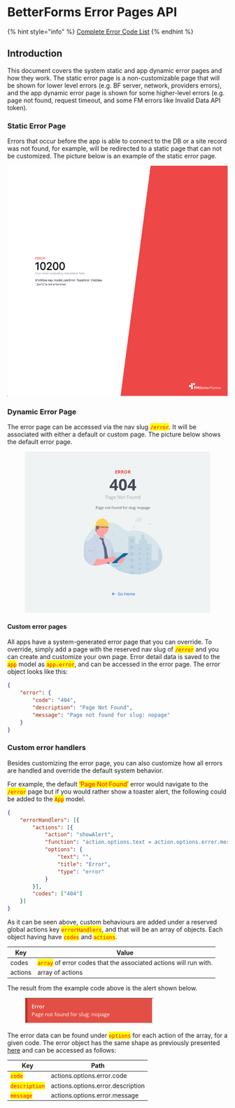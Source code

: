 # BetterForms Error Pages API

{% hint style="info" %}
[Complete Error Code List](broken-reference)
{% endhint %}

## Introduction

This document covers the system static and app dynamic error pages and how they work. The static error page is a non-customizable page that will be shown for lower level errors (e.g. BF server, network, providers errors), and the app dynamic error page is shown for some higher-level errors (e.g. page not found, request timeout, and some FM errors like Invalid Data API token).

### Static Error Page

Errors that occur before the app is able to connect to the DB or a site record was not found, for example, will be redirected to a static page that can not be customized. The picture below is an example of the static error page.

![Untitled](../.gitbook/assets/Untitled.png)

### Dynamic Error Page

The error page can be accessed via the nav slug <mark style="color:red;">`/error`</mark>. It will be associated with either a default or custom page. The picture below shows the default error page.

<figure><img src="../.gitbook/assets/Untitled 1.png" alt=""><figcaption></figcaption></figure>

#### Custom error pages

All apps have a system-generated error page that you can override. To override, simply add a page with the reserved nav slug of <mark style="color:red;">`/error`</mark> and you can create and customize your own page. Error detail data is saved to the <mark style="color:red;">`app`</mark> model as <mark style="color:red;">`app.error`</mark>, and can be accessed in the error page. The error object looks like this:

```json
{
	"error": {
		"code": "404",
		"description": "Page Not Found",
		"message": "Page not found for slug: nopage"
	}
}
```

### Custom error handlers

Besides customizing the error page, you can also customize how all errors are handled and override the default system behavior.

For example, the default <mark style="color:red;">‘Page Not Found’</mark> error would navigate to the <mark style="color:red;">`/error`</mark> page but if you would rather show a toaster alert, the following could be added to the <mark style="color:red;">`App`</mark> model.

```json
{
	"errorHandlers": [{
        "actions": [{
            "action": "showAlert",
            "function": "action.options.text = action.options.error.message",
            "options": {
                "text": "",
                "title": "Error",
                "type": "error"
            }
        }],
        "codes": ["404"]
    }]
}
```

As it can be seen above, custom behaviours are added under a reserved global actions key <mark style="color:red;">`errorHandlers`</mark>, and that will be an array of objects. Each object having have <mark style="color:red;">`codes`</mark> and <mark style="color:red;">`actions`</mark>.

| Key     | Value                                                                                             |
| ------- | ------------------------------------------------------------------------------------------------- |
| codes   | <mark style="color:red;">`array`</mark> of error codes that the associated actions will run with. |
| actions | array of actions                                                                                  |

The result from the example code above is the alert shown below.

<figure><img src="../.gitbook/assets/Untitled 2.png" alt=""><figcaption></figcaption></figure>

The error data can be found under <mark style="color:red;">`options`</mark> for each action of the array, for a given code. The error object has the same shape as previously presented [here](https://www.notion.so/BetterForms-Error-Pages-API-b5fe058f25ee4cb38758d7c089bea073?pvs=21) and can be accessed as follows:

| Key                                           | Path                              |
| --------------------------------------------- | --------------------------------- |
| <mark style="color:red;">`code`</mark>        | actions.options.error.code        |
| <mark style="color:red;">`description`</mark> | actions.options.error.description |
| <mark style="color:red;">`message`</mark>     | actions.options.error.message     |
